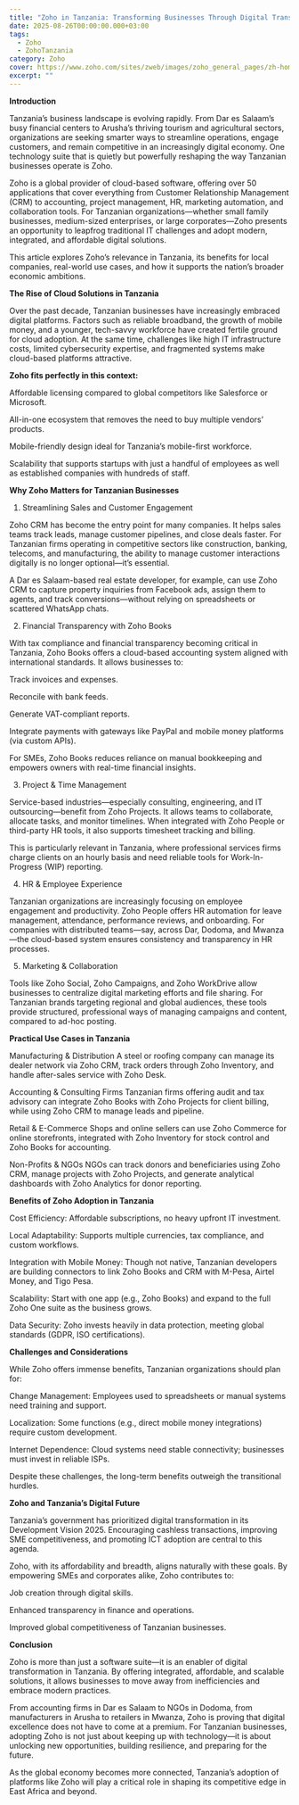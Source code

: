 ```yaml
---
title: "Zoho in Tanzania: Transforming Businesses Through Digital Transformation"
date: 2025-08-26T00:00:00.000+03:00
tags:
  - Zoho
  - ZohoTanzania
category: Zoho
cover: https://www.zoho.com/sites/zweb/images/zoho_general_pages/zh-homev2-banner.png
excerpt: ""
---
```

**Introduction**

Tanzania’s business landscape is evolving rapidly. From Dar es Salaam’s busy financial centers to Arusha’s thriving tourism and agricultural sectors, organizations are seeking smarter ways to streamline operations, engage customers, and remain competitive in an increasingly digital economy. One technology suite that is quietly but powerfully reshaping the way Tanzanian businesses operate is Zoho.

Zoho is a global provider of cloud-based software, offering over 50 applications that cover everything from Customer Relationship Management (CRM) to accounting, project management, HR, marketing automation, and collaboration tools. For Tanzanian organizations—whether small family businesses, medium-sized enterprises, or large corporates—Zoho presents an opportunity to leapfrog traditional IT challenges and adopt modern, integrated, and affordable digital solutions.

This article explores Zoho’s relevance in Tanzania, its benefits for local companies, real-world use cases, and how it supports the nation’s broader economic ambitions.

**The Rise of Cloud Solutions in Tanzania**

Over the past decade, Tanzanian businesses have increasingly embraced digital platforms. Factors such as reliable broadband, the growth of mobile money, and a younger, tech-savvy workforce have created fertile ground for cloud adoption. At the same time, challenges like high IT infrastructure costs, limited cybersecurity expertise, and fragmented systems make cloud-based platforms attractive.

**Zoho fits perfectly in this context:**

Affordable licensing compared to global competitors like Salesforce or Microsoft.

All-in-one ecosystem that removes the need to buy multiple vendors’ products.

Mobile-friendly design ideal for Tanzania’s mobile-first workforce.

Scalability that supports startups with just a handful of employees as well as established companies with hundreds of staff.

**Why Zoho Matters for Tanzanian Businesses**

1. Streamlining Sales and Customer Engagement

Zoho CRM has become the entry point for many companies. It helps sales teams track leads, manage customer pipelines, and close deals faster. For Tanzanian firms operating in competitive sectors like construction, banking, telecoms, and manufacturing, the ability to manage customer interactions digitally is no longer optional—it’s essential.

A Dar es Salaam-based real estate developer, for example, can use Zoho CRM to capture property inquiries from Facebook ads, assign them to agents, and track conversions—without relying on spreadsheets or scattered WhatsApp chats.

2. Financial Transparency with Zoho Books

With tax compliance and financial transparency becoming critical in Tanzania, Zoho Books offers a cloud-based accounting system aligned with international standards. It allows businesses to:

Track invoices and expenses.

Reconcile with bank feeds.

Generate VAT-compliant reports.

Integrate payments with gateways like PayPal and mobile money platforms (via custom APIs).

For SMEs, Zoho Books reduces reliance on manual bookkeeping and empowers owners with real-time financial insights.

3. Project & Time Management

Service-based industries—especially consulting, engineering, and IT outsourcing—benefit from Zoho Projects. It allows teams to collaborate, allocate tasks, and monitor timelines. When integrated with Zoho People or third-party HR tools, it also supports timesheet tracking and billing.

This is particularly relevant in Tanzania, where professional services firms charge clients on an hourly basis and need reliable tools for Work-In-Progress (WIP) reporting.

4. HR & Employee Experience

Tanzanian organizations are increasingly focusing on employee engagement and productivity. Zoho People offers HR automation for leave management, attendance, performance reviews, and onboarding. For companies with distributed teams—say, across Dar, Dodoma, and Mwanza—the cloud-based system ensures consistency and transparency in HR processes.

5. Marketing & Collaboration

Tools like Zoho Social, Zoho Campaigns, and Zoho WorkDrive allow businesses to centralize digital marketing efforts and file sharing. For Tanzanian brands targeting regional and global audiences, these tools provide structured, professional ways of managing campaigns and content, compared to ad-hoc posting.

**Practical Use Cases in Tanzania**

Manufacturing & Distribution
A steel or roofing company can manage its dealer network via Zoho CRM, track orders through Zoho Inventory, and handle after-sales service with Zoho Desk.

Accounting & Consulting Firms
Tanzanian firms offering audit and tax advisory can integrate Zoho Books with Zoho Projects for client billing, while using Zoho CRM to manage leads and pipeline.

Retail & E-Commerce
Shops and online sellers can use Zoho Commerce for online storefronts, integrated with Zoho Inventory for stock control and Zoho Books for accounting.

Non-Profits & NGOs
NGOs can track donors and beneficiaries using Zoho CRM, manage projects with Zoho Projects, and generate analytical dashboards with Zoho Analytics for donor reporting.



**Benefits of Zoho Adoption in Tanzania**

Cost Efficiency: Affordable subscriptions, no heavy upfront IT investment.

Local Adaptability: Supports multiple currencies, tax compliance, and custom workflows.

Integration with Mobile Money: Though not native, Tanzanian developers are building connectors to link Zoho Books and CRM with M-Pesa, Airtel Money, and Tigo Pesa.

Scalability: Start with one app (e.g., Zoho Books) and expand to the full Zoho One suite as the business grows.

Data Security: Zoho invests heavily in data protection, meeting global standards (GDPR, ISO certifications).



**Challenges and Considerations**

While Zoho offers immense benefits, Tanzanian organizations should plan for:

Change Management: Employees used to spreadsheets or manual systems need training and support.

Localization: Some functions (e.g., direct mobile money integrations) require custom development.

Internet Dependence: Cloud systems need stable connectivity; businesses must invest in reliable ISPs.

Despite these challenges, the long-term benefits outweigh the transitional hurdles.



**Zoho and Tanzania’s Digital Future**

Tanzania’s government has prioritized digital transformation in its Development Vision 2025. Encouraging cashless transactions, improving SME competitiveness, and promoting ICT adoption are central to this agenda.

Zoho, with its affordability and breadth, aligns naturally with these goals. By empowering SMEs and corporates alike, Zoho contributes to:

Job creation through digital skills.

Enhanced transparency in finance and operations.

Improved global competitiveness of Tanzanian businesses.

**Conclusion**

Zoho is more than just a software suite—it is an enabler of digital transformation in Tanzania. By offering integrated, affordable, and scalable solutions, it allows businesses to move away from inefficiencies and embrace modern practices.

From accounting firms in Dar es Salaam to NGOs in Dodoma, from manufacturers in Arusha to retailers in Mwanza, Zoho is proving that digital excellence does not have to come at a premium. For Tanzanian businesses, adopting Zoho is not just about keeping up with technology—it is about unlocking new opportunities, building resilience, and preparing for the future.

As the global economy becomes more connected, Tanzania’s adoption of platforms like Zoho will play a critical role in shaping its competitive edge in East Africa and beyond.
